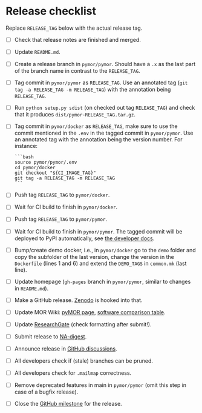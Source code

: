 # Release checklist

Replace `RELEASE_TAG` below with the actual release tag.

- [ ] Check that release notes are finished and merged.
- [ ] Update `README.md`.
- [ ] Create a release branch in `pymor/pymor`.
      Should have a `.x` as the last part of the branch name in contrast
      to the `RELEASE_TAG`.
- [ ] Tag commit in `pymor/pymor` as `RELEASE_TAG`.
      Use an annotated tag (`git tag -a RELEASE_TAG -m RELEASE_TAG`) with the
      annotation being `RELEASE_TAG`.
- [ ] Run `python setup.py sdist` (on checked out tag `RELEASE_TAG`) and check
      that it produces `dist/pymor-RELEASE_TAG.tar.gz`.
- [ ] Tag commit in `pymor/docker` as `RELEASE_TAG`, make sure to use the commit
      mentioned in the `.env` in the tagged commit in `pymor/pymor`.
      Use an annotated tag with the annotation being the version number.
      For instance:

      ```bash
      source pymor/pymor/.env
      cd pymor/docker
      git checkout "${CI_IMAGE_TAG}"
      git tag -a RELEASE_TAG -m RELEASE_TAG
      ```

- [ ] Push tag `RELEASE_TAG` to `pymor/docker`.
- [ ] Wait for CI build to finish in `pymor/docker`.
- [ ] Push tag `RELEASE_TAG` to `pymor/pymor`.
- [ ] Wait for CI build to finish in `pymor/pymor`.
      The tagged commit will be deployed to PyPI automatically, see
      [the developer docs](https://docs.pymor.org/main/developer_docs.html#stage-deploy).
- [ ] Bump/create demo docker, i.e., in `pymor/docker` go to the `demo` folder
      and copy the subfolder of the last version, change the version in the
      `Dockerfile` (lines 1 and 6) and extend the `DEMO_TAGS` in `common.mk`
      (last line).
- [ ] Update homepage
      (`gh-pages` branch in `pymor/pymor`, similar to changes in `README.md`).
- [ ] Make a GitHub release.
      [Zenodo](https://zenodo.org/record/7494334) is hooked into that.
- [ ] Update MOR Wiki:
      [pyMOR page](https://morwiki.mpi-magdeburg.mpg.de/morwiki/index.php/PyMOR),
      [software comparison table](https://morwiki.mpi-magdeburg.mpg.de/morwiki/index.php/Comparison_of_Software).
- [ ] Update [ResearchGate](https://www.researchgate.net/project/pyMOR-Model-Order-Reduction-with-Python)
      (check formatting after submit!).
- [ ] Submit release to [NA-digest](http://icl.utk.edu/na-digest/websubmit.html).
- [ ] Announce release in
      [GitHub discussions](https://github.com/pymor/pymor/discussions).
- [ ] All developers check if (stale) branches can be pruned.
- [ ] All developers check for `.mailmap` correctness.
- [ ] Remove deprecated features in main in `pymor/pymor`
      (omit this step in case of a bugfix release).
- [ ] Close the [GitHub milestone](https://github.com/pymor/pymor/milestones)
      for the release.
